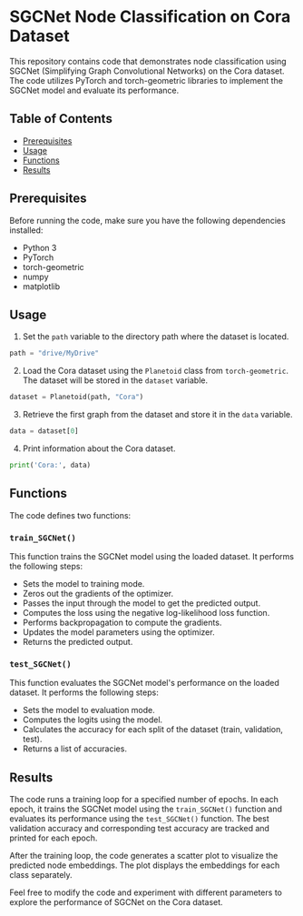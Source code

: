 # SGCNet Node Classification on Cora Dataset

This repository contains code that demonstrates node classification using SGCNet (Simplifying Graph Convolutional Networks) on the Cora dataset. The code utilizes PyTorch and torch-geometric libraries to implement the SGCNet model and evaluate its performance.

## Table of Contents

- [Prerequisites](#prerequisites)
- [Usage](#usage)
- [Functions](#functions)
- [Results](#results)

## Prerequisites

Before running the code, make sure you have the following dependencies installed:

- Python 3
- PyTorch
- torch-geometric
- numpy
- matplotlib

## Usage

1. Set the `path` variable to the directory path where the dataset is located.

```python
path = "drive/MyDrive"
```

2. Load the Cora dataset using the `Planetoid` class from `torch-geometric`. The dataset will be stored in the `dataset` variable.

```python
dataset = Planetoid(path, "Cora")
```

3. Retrieve the first graph from the dataset and store it in the `data` variable.

```python
data = dataset[0]
```

4. Print information about the Cora dataset.

```python
print('Cora:', data)
```

## Functions

The code defines two functions:

### `train_SGCNet()`

This function trains the SGCNet model using the loaded dataset. It performs the following steps:

- Sets the model to training mode.
- Zeros out the gradients of the optimizer.
- Passes the input through the model to get the predicted output.
- Computes the loss using the negative log-likelihood loss function.
- Performs backpropagation to compute the gradients.
- Updates the model parameters using the optimizer.
- Returns the predicted output.

### `test_SGCNet()`

This function evaluates the SGCNet model's performance on the loaded dataset. It performs the following steps:

- Sets the model to evaluation mode.
- Computes the logits using the model.
- Calculates the accuracy for each split of the dataset (train, validation, test).
- Returns a list of accuracies.

## Results

The code runs a training loop for a specified number of epochs. In each epoch, it trains the SGCNet model using the `train_SGCNet()` function and evaluates its performance using the `test_SGCNet()` function. The best validation accuracy and corresponding test accuracy are tracked and printed for each epoch.

After the training loop, the code generates a scatter plot to visualize the predicted node embeddings. The plot displays the embeddings for each class separately.

Feel free to modify the code and experiment with different parameters to explore the performance of SGCNet on the Cora dataset.
